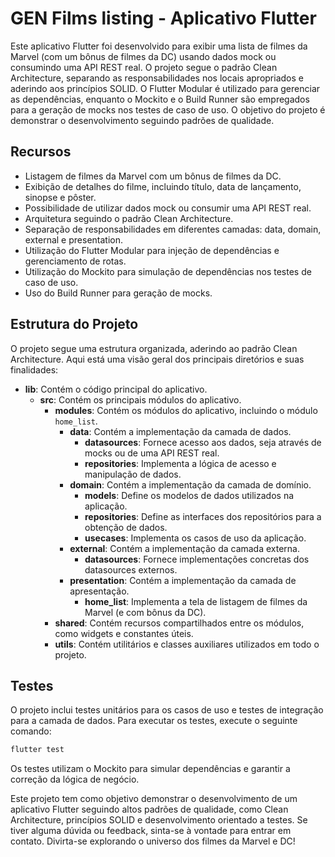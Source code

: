 # GEN Films listing - Aplicativo Flutter

Este aplicativo Flutter foi desenvolvido para exibir uma lista de filmes da Marvel (com um bônus de filmes da DC) usando dados mock ou consumindo uma API REST real. O projeto segue o padrão Clean Architecture, separando as responsabilidades nos locais apropriados e aderindo aos princípios SOLID. O Flutter Modular é utilizado para gerenciar as dependências, enquanto o Mockito e o Build Runner são empregados para a geração de mocks nos testes de caso de uso. O objetivo do projeto é demonstrar o desenvolvimento seguindo padrões de qualidade.

## Recursos

- Listagem de filmes da Marvel com um bônus de filmes da DC.
- Exibição de detalhes do filme, incluindo título, data de lançamento, sinopse e pôster.
- Possibilidade de utilizar dados mock ou consumir uma API REST real.
- Arquitetura seguindo o padrão Clean Architecture.
- Separação de responsabilidades em diferentes camadas: data, domain, external e presentation.
- Utilização do Flutter Modular para injeção de dependências e gerenciamento de rotas.
- Utilização do Mockito para simulação de dependências nos testes de caso de uso.
- Uso do Build Runner para geração de mocks.

## Estrutura do Projeto

O projeto segue uma estrutura organizada, aderindo ao padrão Clean Architecture. Aqui está uma visão geral dos principais diretórios e suas finalidades:

- **lib**: Contém o código principal do aplicativo.
  - **src**: Contém os principais módulos do aplicativo.
    - **modules**: Contém os módulos do aplicativo, incluindo o módulo `home_list`.
      - **data**: Contém a implementação da camada de dados.
        - **datasources**: Fornece acesso aos dados, seja através de mocks ou de uma API REST real.
        - **repositories**: Implementa a lógica de acesso e manipulação de dados.
      - **domain**: Contém a implementação da camada de domínio.
        - **models**: Define os modelos de dados utilizados na aplicação.
        - **repositories**: Define as interfaces dos repositórios para a obtenção de dados.
        - **usecases**: Implementa os casos de uso da aplicação.
      - **external**: Contém a implementação da camada externa.
        - **datasources**: Fornece implementações concretas dos datasources externos.
      - **presentation**: Contém a implementação da camada de apresentação.
        - **home_list**: Implementa a tela de listagem de filmes da Marvel (e com bônus da DC).
    - **shared**: Contém recursos compartilhados entre os módulos, como widgets e constantes úteis.
    - **utils**: Contém utilitários e classes auxiliares utilizados em todo o projeto.

## Testes

O projeto inclui testes unitários para os casos de uso e testes de integração para a camada de dados. Para executar os testes, execute o seguinte comando:

```bash
flutter test
```

Os testes utilizam o Mockito para simular dependências e garantir a correção da lógica de negócio.


Este projeto tem como objetivo demonstrar o desenvolvimento de um aplicativo Flutter seguindo altos padrões de qualidade, como Clean Architecture, princípios SOLID e desenvolvimento orientado a testes. Se tiver alguma dúvida ou feedback, sinta-se à vontade para entrar em contato. Divirta-se explorando o universo dos filmes da Marvel e DC!
